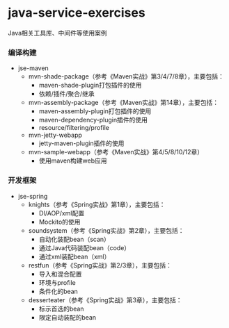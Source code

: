 # java-service-exercises

Java相关工具库、中间件等使用案例

### 编译构建

* jse-maven
  * mvn-shade-package（参考《Maven实战》第3/4/7/8章），主要包括：
    * maven-shade-plugin打包插件的使用
    * 依赖/插件/聚合/继承
  * mvn-assembly-package（参考《Maven实战》第14章），主要包括：
    * maven-assembly-plugin打包插件的使用
    * maven-dependency-plugin插件的使用
    * resource/filtering/profile
  * mvn-jetty-webapp
    * jetty-maven-plugin插件的使用
  * mvn-sample-webapp（参考《Maven实战》第4/5/8/10/12章）
    * 使用maven构建web应用
    
### 开发框架

  * jse-spring
    * knights（参考《Spring实战》第1章），主要包括：
      * DI/AOP/xml配置
      * Mockito的使用
    * soundsystem（参考《Spring实战》第2章），主要包括：
      * 自动化装配bean（scan）
      * 通过Java代码装配bean（code）
      * 通过xml装配bean（xml）
    * restfun（参考《Spring实战》第2/3章），主要包括：
      * 导入和混合配置
      * 环境与profile
      * 条件化的bean
    * desserteater（参考《Spring实战》第3章），主要包括：
      * 标示首选的bean
      * 限定自动装配的bean
